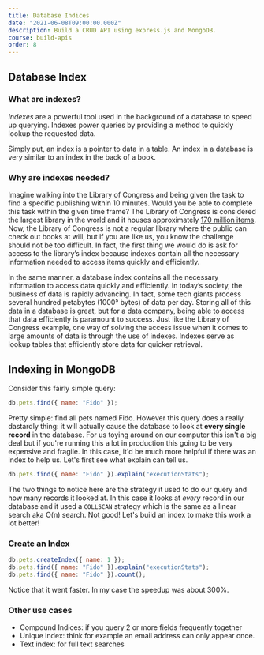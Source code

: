 ```yaml
---
title: Database Indices
date: "2021-06-08T09:00:00.000Z"
description: Build a CRUD API using express.js and MongoDB.
course: build-apis
order: 8
---
```


## Database Index

### What are indexes?

_Indexes_ are a powerful tool used in the background of a database to speed up querying. Indexes power queries by providing a method to quickly lookup the requested data.

Simply put, an index is a pointer to data in a table. An index in a database is very similar to an index in the back of a book.

### Why are indexes needed?

Imagine walking into the Library of Congress and being given the task to find a specific publishing within 10 minutes. Would you be able to complete this task within the given time frame? The Library of Congress is considered the largest library in the world and it houses approximately [170 million items](https://www.loc.gov/about/fascinating-facts/#:~:text=The%20Library%20of%20Congress%20is,more%20than%20170%20million%20items.). Now, the Library of Congress is not a regular library where the public can check out books at will, but if you are like us, you know the challenge should not be too difficult. In fact, the first thing we would do is ask for access to the library’s index because indexes contain all the necessary information needed to access items quickly and efficiently.

In the same manner, a database index contains all the necessary information to access data quickly and efficiently. In today’s society, the business of data is rapidly advancing. In fact, some tech giants process several hundred petabytes (1000⁵ bytes) of data per day. Storing all of this data in a database is great, but for a data company, being able to access that data efficiently is paramount to success. Just like the Library of Congress example, one way of solving the access issue when it comes to large amounts of data is through the use of indexes. Indexes serve as lookup tables that efficiently store data for quicker retrieval.

## Indexing in MongoDB

Consider this fairly simple query:

```js
db.pets.find({ name: "Fido" });
```

Pretty simple: find all pets named Fido. However this query does a really dastardly thing: it will actually cause the database to look at **every single record** in the database. For us toying around on our computer this isn't a big deal but if you're running this a lot in production this going to be very expensive and fragile. In this case, it'd be much more helpful if there was an index to help us. Let's first see what explain can tell us.

```js
db.pets.find({ name: "Fido" }).explain("executionStats");
```

The two things to notice here are the strategy it used to do our query and how many records it looked at. In this case it looks at _every_ record in our database and it used a `COLLSCAN` strategy which is the same as a linear search aka O(n) search. Not good! Let's build an index to make this work a lot better!

### Create an Index

```js
db.pets.createIndex({ name: 1 });
db.pets.find({ name: "Fido" }).explain("executionStats");
db.pets.find({ name: "Fido" }).count();
```

Notice that it went faster. In my case the speedup was about 300%.

### Other use cases

- Compound Indices: if you query 2 or more fields frequently together
- Unique index: think for example an email address can only appear once.
- Text index: for full text searches